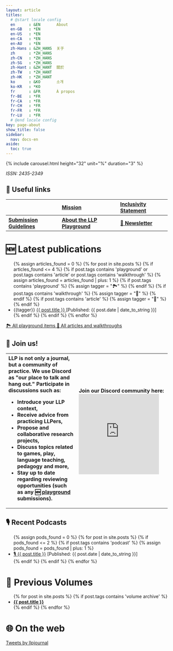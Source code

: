 ```yaml
---
layout: article
titles:
  # @start locale config
  en      : &EN       About
  en-GB   : *EN
  en-US   : *EN
  en-CA   : *EN
  en-AU   : *EN
  zh-Hans : &ZH_HANS  关于
  zh      : *ZH_HANS
  zh-CN   : *ZH_HANS
  zh-SG   : *ZH_HANS
  zh-Hant : &ZH_HANT  關於
  zh-TW   : *ZH_HANT
  zh-HK   : *ZH_HANT
  ko      : &KO       소개
  ko-KR   : *KO
  fr      : &FR       À propos
  fr-BE   : *FR
  fr-CA   : *FR
  fr-CH   : *FR
  fr-FR   : *FR
  fr-LU   : *FR
  # @end locale config
key: page-about
show_title: false
sidebar:
  nav: docs-en
aside:
  toc: true
---
```


{% include carousel.html height="32" unit="%" duration="3" %} 

*ISSN: 2435-2349* 


 <style>
         table, td, th {
            text-align: left;
         }
         button {
          text-align: center;
      </style>

## 🔗 Useful links

<table>
  <tr>
    <th>
      <script type='text/javascript' src='https://storage.ko-fi.com/cdn/widget/Widget_2.js'></script><script type='text/javascript'>kofiwidget2.init('Check out the LLP store', '#867ade', 'F1F6HOTID');kofiwidget2.draw();</script>
    </th>
    <th>
        <a class="button button--success button--rounded button--md" href="/2018/01/01/llp-mission.html">Mission</a>
      </th>
    <th>
        <a class="button button--success button--rounded button--md" href="/2020/06/23/llp-inclusivity-statement.html">Inclusivity Statement</a>
      </th>
  </tr>
  <tr>
    <th>
        <a class="button button--success button--rounded button--md" href="2018/01/02/submission-guidelines.html">Submission Guidelines</a>
      </th>
      <th>
        <a class="button button--success button--rounded button--md" href="/2020/04/04/playground-landing.html">About the LLP Playground</a>
    </th>
    <th>
        <a class="button button--success button--rounded button--md" href="/2018/01/01/contact-us.html/#-newsletter">💌 Newsletter</a>
    </th>
 </table>

 
# 🆕 Latest publications
<ul>
  {% assign articles_found = 0 %}
  {% for post in site.posts %}
  {% if articles_found <= 4 %}
    {% if post.tags contains 'playground' or post.tags contains 'article' or post.tags contains 'walkthrough' %}
      {% assign articles_found = articles_found | plus: 1 %}
     {% if post.tags contains 'playground' %}
        {% assign tagger = "🏞" %}
      {% endif %}
      {% if post.tags contains 'walkthrough' %}
        {% assign tagger = "🚶" %}
      {% endif %}
      {% if post.tags contains 'article' %}
        {% assign tagger = "📔" %}
      {% endif %}
      <li>
        {{tagger}} <a href="{{ post.url }}">{{ post.title }}
        </a> [Published: {{ post.date | date_to_string }}]
      </li>
    {% endif %}
  {% endif %}
  {% endfor %}
</ul>

<a class="button button--success button--rounded button--lg" href="/2018/02/01/playground-items.html"><i class="far fa-play-circle"></i> 🏞 All playground items </a> 
<a class="button button--success button--rounded button--lg" href="/2018/02/01/articles.html"><i class="far fa-play-circle"></i> 📔 All articles and walkthroughs </a>

## 🤝 Join us!
<table>
  <tr>
    <th>
      LLP is not only a journal, but a community of practice. We use Discord as "our place to talk and hang out." Participate in discussions such as:
      <ul>
      <li>Introduce your LLP context, </li>
      <li>Receive advice from practicing LLPers,</li>
      <li>Propose and collaborative research projects,</li>
      <li>Discuss topics related to games, play, language teaching, pedagogy and more,</li>
      <li>Stay up to date regarding reviewing opportunities (such as any 🆕 <a href="/2018/01/02/submission-guidelines.html#-playground-items-easy-mode">playground</a> submissions).</li></ul>
    </th>
    <th>Join our Discord community here: <iframe src="https://discordapp.com/widget?id=523277560809783297&theme=dark" width="250" height="250" allowtransparency="true" frameborder="0" sandbox="allow-popups allow-popups-to-escape-sandbox allow-same-origin allow-scripts"></iframe></th>
  </tr>
</table>

## 🎙 Recent Podcasts
<ul>
  {% assign pods_found = 0 %}
  {% for post in site.posts %}
  {% if pods_found <= 2 %}
  {% if post.tags contains 'podcast' %}
  {% assign pods_found = pods_found | plus: 1 %}
  <li>
  <a href="{{ post.url }}"> 🎙
    {{ post.title }}</a> [Published: {{ post.date | date_to_string }}]
  </li>
  {% endif %}
  {% endif %}
  {% endfor %}
</ul>

# 🏦 Previous Volumes

<ul>
  {% for post in site.posts %}
  {% if post.tags contains 'volume archive' %}
  <li>
    <a href="{{ post.url }}"> <b>{{ post.title }}</b></a>
  </li>
  {% endif %}
  {% endfor %}
</ul>


# 🌐 On the web

<a class="twitter-timeline" data-width="500" data-height="300" data-theme="dark" href="https://twitter.com/llpjournal">Tweets by llpjournal</a> <script async src="https://platform.twitter.com/widgets.js" charset="utf-8"></script>